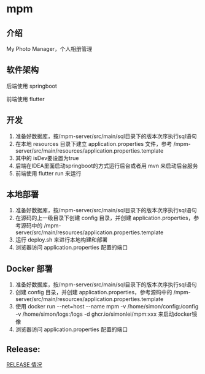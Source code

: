 # mpm

## 介绍

My Photo Manager，个人相册管理

## 软件架构

后端使用 springboot

前端使用 flutter

## 开发

1. 准备好数据库，按/mpm-server/src/main/sql目录下的版本次序执行sql语句
2. 在本地 resources 目录下建立 application.properties 文件，参考 /mpm-server/src/main/resources/application.properties.template
3. 其中的 isDev要设置为true
4. 后端在IDEA里面启动springboot的方式运行后台或者用 mvn 来启动后台服务
5. 前端使用 flutter run 来运行

## 本地部署

1. 准备好数据库，按/mpm-server/src/main/sql目录下的版本次序执行sql语句
2. 在源码的上一级目录下创建 config 目录，并创建 application.properties，参考源码中的 /mpm-server/src/main/resources/application.properties.template
3. 运行 deploy.sh 来进行本地构建和部署
4. 浏览器访问 application.properties 配置的端口

## Docker 部署

1. 准备好数据库，按/mpm-server/src/main/sql目录下的版本次序执行sql语句
2. 创建 config 目录，并创建 application.properties，参考源码中的 /mpm-server/src/main/resources/application.properties.template
3. 使用 docker run  --net=host --name mpm -v /home/simon/config:/config -v /home/simon/logs:/logs -d ghcr.io/simonlei/mpm:xxx 来启动docker镜像
4. 浏览器访问 application.properties 配置的端口

## Release:

[RELEASE 情况](RELEASE.md)
